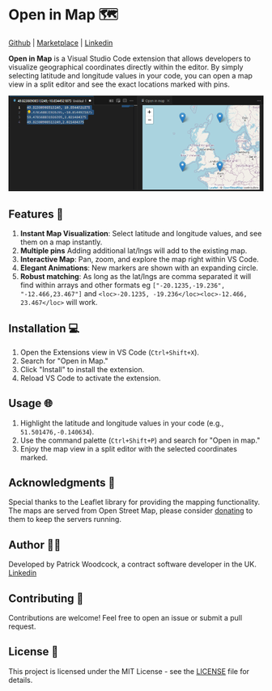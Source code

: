 # Open in Map 🗺️

[Github](https://github.com/Patrick64/vscode-open-in-map) | [Marketplace](https://marketplace.visualstudio.com/items?itemName=kirbydigital.openinmap) | [Linkedin](https://www.linkedin.com/in/patrick-woodcock-258371a6/)

**Open in Map** is a Visual Studio Code extension that allows developers to visualize geographical coordinates directly within the editor. By simply selecting latitude and longitude values in your code, you can open a map view in a split editor and see the exact locations marked with pins.

![Screenshot](./images/screenshot.png)

## Features 🚀

1. **Instant Map Visualization**: Select latitude and longitude values, and see them on a map instantly.
0. **Multiple pins** Adding additional lat/lngs will add to the existing map.
0. **Interactive Map**: Pan, zoom, and explore the map right within VS Code.
0. **Elegant Animations**: New markers are shown with an expanding circle.
0. **Robust matching**: As long as the lat/lngs are comma separated it will find within arrays and other formats eg `["-20.1235,-19.236", "-12.466,23.467"]` and `<loc>-20.1235, -19.236</loc><loc>-12.466, 23.467</loc>` will work.

## Installation 💻

1. Open the Extensions view in VS Code (`Ctrl+Shift+X`).
2. Search for "Open in Map."
3. Click "Install" to install the extension.
4. Reload VS Code to activate the extension.

## Usage 🌐

1. Highlight the latitude and longitude values in your code (e.g., `51.501476,-0.140634`).
2. Use the command palette (`Ctrl+Shift+P`) and search for "Open in map."
3. Enjoy the map view in a split editor with the selected coordinates marked.

## Acknowledgments 🙏

Special thanks to the Leaflet library for providing the mapping functionality. The maps are served from Open Street Map, please consider [donating](https://donate.openstreetmap.org/) to them to keep the servers running.

## Author 👨‍💻

Developed by Patrick Woodcock, a contract software developer in the UK. [Linkedin](https://www.linkedin.com/in/patrick-woodcock-258371a6/)

## Contributing 🤝

Contributions are welcome! Feel free to open an issue or submit a pull request.

## License 📄

This project is licensed under the MIT License - see the [LICENSE](LICENSE) file for details.